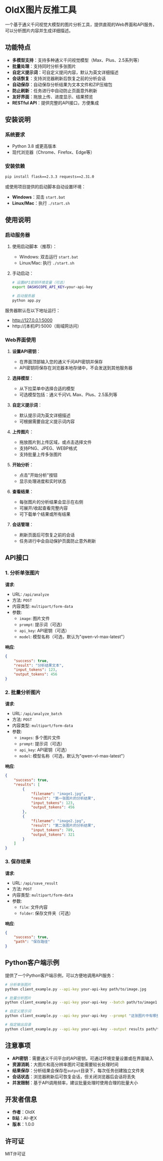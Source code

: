 # OldX图片反推工具

一个基于通义千问视觉大模型的图片分析工具，提供直观的Web界面和API服务，可以分析图片内容并生成详细描述。

## 功能特点

- **多模型支持**：支持多种通义千问视觉模型（Max、Plus、2.5系列等）
- **批量处理**：支持同时分析多张图片
- **自定义提示词**：可自定义提问内容，默认为英文详细描述
- **会话恢复**：支持浏览器刷新后恢复之前的分析会话
- **自动保存**：自动保存分析结果为文本文件和ZIP压缩包
- **防止刷新**：任务进行中自动防止页面意外刷新
- **友好界面**：拖放上传、进度显示、结果预览
- **RESTful API**：提供完整的API接口，方便集成

## 安装说明

### 系统要求
- Python 3.8 或更高版本
- 现代浏览器（Chrome、Firefox、Edge等）

### 安装依赖

```bash
pip install flask==2.3.3 requests==2.31.0
```

或使用项目提供的启动脚本自动设置环境：

- **Windows**：双击 `start.bat`
- **Linux/Mac**：执行 `./start.sh`

## 使用说明

### 启动服务器

1. 使用启动脚本（推荐）：
   - Windows: 双击运行 `start.bat`
   - Linux/Mac: 执行 `./start.sh`

2. 手动启动：
   ```bash
   # 设置API密钥环境变量（可选）
   export DASHSCOPE_API_KEY=your-api-key
   
   # 启动服务器
   python app.py
   ```

服务器默认在以下地址运行：
- http://127.0.0.1:5000
- http://[本机IP]:5000（局域网访问）

### Web界面使用

1. **设置API密钥**：
   - 在界面顶部输入您的通义千问API密钥并保存
   - API密钥将保存在浏览器本地存储中，不会发送到其他服务器

2. **选择模型**：
   - 从下拉菜单中选择合适的模型
   - 可选模型包括：通义千问VL Max、Plus、2.5系列等

3. **自定义提示词**：
   - 默认提示词为英文详细描述
   - 可根据需要自定义提示词内容

4. **上传图片**：
   - 拖放图片到上传区域，或点击选择文件
   - 支持PNG、JPEG、WEBP格式
   - 支持批量上传多张图片

5. **开始分析**：
   - 点击"开始分析"按钮
   - 显示处理进度和实时状态

6. **查看结果**：
   - 每张图片的分析结果会显示在右侧
   - 可展开/收起查看完整内容
   - 可下载单个结果或所有结果

7. **会话管理**：
   - 刷新页面后可恢复之前的会话
   - 任务进行中会自动保护页面防止意外刷新

## API接口

### 1. 分析单张图片

**请求**:
- URL: `/api/analyze`
- 方法: `POST`
- 内容类型: `multipart/form-data`
- 参数:
  - `image`: 图片文件
  - `prompt`: 提示词（可选）
  - `api_key`: API密钥（可选）
  - `model`: 模型名称（可选，默认为"qwen-vl-max-latest"）

**响应**:
```json
{
    "success": true,
    "result": "分析结果文本",
    "input_tokens": 123,
    "output_tokens": 456
}
```

### 2. 批量分析图片

**请求**:
- URL: `/api/analyze_batch`
- 方法: `POST`
- 内容类型: `multipart/form-data`
- 参数:
  - `images`: 多个图片文件
  - `prompt`: 提示词（可选）
  - `api_key`: API密钥（可选）
  - `model`: 模型名称（可选，默认为"qwen-vl-max-latest"）

**响应**:
```json
{
    "success": true,
    "results": [
        {
            "filename": "image1.jpg",
            "result": "第一张图片的分析结果",
            "input_tokens": 123,
            "output_tokens": 456
        },
        {
            "filename": "image2.jpg",
            "result": "第二张图片的分析结果",
            "input_tokens": 789,
            "output_tokens": 321
        }
    ]
}
```

### 3. 保存结果

**请求**:
- URL: `/api/save_result`
- 方法: `POST`
- 内容类型: `multipart/form-data`
- 参数:
  - `file`: 文件内容
  - `folder`: 保存文件夹（可选）

**响应**:
```json
{
    "success": true,
    "path": "保存路径"
}
```

## Python客户端示例

提供了一个Python客户端示例，可以方便地调用API服务：

```bash
# 分析单张图片
python client_example.py --api-key your-api-key path/to/image.jpg

# 批量分析图片
python client_example.py --api-key your-api-key --batch path/to/image1.jpg path/to/image2.jpg

# 自定义提示词
python client_example.py --api-key your-api-key --prompt "这张图片中有哪些物体?" path/to/image.jpg

# 指定输出目录
python client_example.py --api-key your-api-key --output results path/to/image.jpg
```

## 注意事项

- **API密钥**：需要通义千问平台的API密钥，可通过环境变量设置或在界面输入
- **资源消耗**：大图片和高分辨率图片可能需要较长处理时间
- **结果保存**：分析结果会保存在`output`目录下，每次任务创建独立文件夹
- **会话状态**：浏览器刷新后可恢复会话，但关闭浏览器后会话将丢失
- **并发限制**：基于API调用频率，建议批量处理时使用合理的批量大小

## 开发者信息

- **作者**：OldX
- **B站**：AI-老X
- **版本**：1.0.0

## 许可证

MIT许可证 